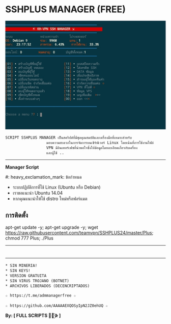 ﻿# SSHPLUS MANAGER (FREE)

![logo]( https://github.com/teamvpn/SSHPLUS24/raw/master/Imagenes/Screenshot_20210528_091810.jpg)


```
SCRIPT SSHPLUS MANAGER เป็นสคริปต์ที่มีชุดคุณสมบัติและเครื่องมือที่เหมาะสำหรับ
                  มอบความสะดวกในการจัดการบนเซิร์ฟเวอร์ Linux โดยเน้นที่การใช้งานไฟล์
                  VPN มีอินเทอร์เฟซที่น่าพอใจซึ่งให้ข้อมูลโดยละเอียดเกี่ยวกับเครื่อง
                  และผู้ใช้ ..
```

-------------------------------------------------------------------------------

**Manager Script**

#: heavy_exclamation_mark: ข้อกำหนด

 * ระบบปฏิบัติการที่ใช้ Linux (Ubuntu หรือ Debian)
 * เราขอแนะนำ Ubuntu 14.04
 * หากคุณแนะนำให้ใช้ distro ใหม่หรือฟอร์แมต


## การติดตั้ง

apt-get update -y; apt-get upgrade -y; wget https://raw.githubusercontent.com/teamvpn/SSHPLUS24/master/Plus; chmod 777 Plus; ./Plus

-------------------------------------------------------------------------------

# 
-------------------------------------------------------------------------------

```
* SIN MINERIA! 
* SIN KEYS! 
* VERSION GRATUITA 
* SIN VIRUS TROJANO (BOTNET) 
* ARCHIVOS LIBERADOS (DECENCRIPTADOS)
```

```
☆ https://t.me/admmanagerfree ☆

☆ https://github.com/AAAAAEXQOSyIpN2JZ0ehUQ ☆
```

**By: [ FULL SCRIPTS ⃘⃤꙰✰ ]**
